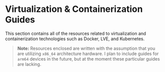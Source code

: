 # Virtualization & Containerization Guides

This section contains all of the resources related to virtualization and containerization technologies such as Docker, LVE, and Kubernetes. 

> **Note:** Resources enclosed are written with the assumption that you are utilizing `x86_64` architecture hardware. I plan to include guides for `arm64` devices in the future, but at the moment these particular guides are lacking.